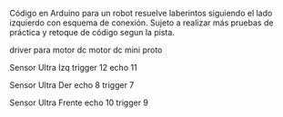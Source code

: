Código en Arduino para un robot resuelve laberintos siguiendo el lado izquierdo con esquema de conexión.
Sujeto a realizar más pruebas de práctica y retoque de código segun la pista.

driver para motor dc
motor dc
mini proto


Sensor Ultra Izq
trigger 12
echo 11

Sensor Ultra Der
echo 8
trigger 7 

Sensor Ultra Frente
echo 10
trigger 9
